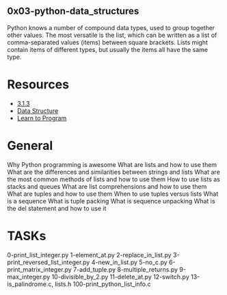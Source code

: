 ## 0x03-python-data_structures

Python knows a number of compound data types, used to group together other values. The most versatile is the list, which can be written as a list of comma-separated values (items) between square brackets. Lists might contain items of different types, but usually the items all have the same type.

# Resources
- [3.1.3](https://docs.python.org/3/tutorial/introduction.html#lists)
- [Data Structure](https://docs.python.org/3/tutorial/datastructures.html)
- [Learn to Program](https://www.youtube.com/watch?v=A1HUzrvS-Pw)


# General
Why Python programming is awesome
What are lists and how to use them
What are the differences and similarities between strings and lists
What are the most common methods of lists and how to use them
How to use lists as stacks and queues
What are list comprehensions and how to use them
What are tuples and how to use them
When to use tuples versus lists
What is a sequence
What is tuple packing
What is sequence unpacking
What is the del statement and how to use it


# TASKs
0-print_list_integer.py
1-element_at.py
2-replace_in_list.py
3-print_reversed_list_integer.py
4-new_in_list.py
5-no_c.py
6-print_matrix_integer.py
7-add_tuple.py
8-multiple_returns.py
9-max_integer.py
10-divisible_by_2.py
11-delete_at.py
12-switch.py
13-is_palindrome.c, 
lists.h
100-print_python_list_info.c
